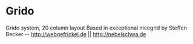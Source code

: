 Grido
=====
Grido system, 20 column layout
Based in exceptional nicegrid by Steffen Becker -- http://webgefrickel.de || http://nebelschwa.de

